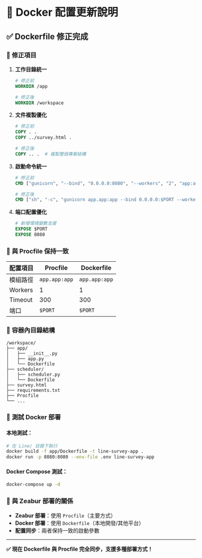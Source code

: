 # 🐳 Docker 配置更新說明

## ✅ **Dockerfile 修正完成**

### 🔧 **修正項目**

1. **工作目錄統一**

   ```dockerfile
   # 修正前
   WORKDIR /app

   # 修正後
   WORKDIR /workspace
   ```

2. **文件複製優化**

   ```dockerfile
   # 修正前
   COPY . .
   COPY ../survey.html .

   # 修正後
   COPY .. .  # 複製整個專案結構
   ```

3. **啟動命令統一**

   ```dockerfile
   # 修正前
   CMD ["gunicorn", "--bind", "0.0.0.0:8080", "--workers", "2", "app:app"]

   # 修正後
   CMD ["sh", "-c", "gunicorn app.app:app --bind 0.0.0.0:$PORT --workers 1 --timeout 300"]
   ```

4. **端口配置優化**
   ```dockerfile
   # 新增環境變數支援
   EXPOSE $PORT
   EXPOSE 8080
   ```

### 🎯 **與 Procfile 保持一致**

| 配置項目 | Procfile      | Dockerfile    |
| -------- | ------------- | ------------- |
| 模組路徑 | `app.app:app` | `app.app:app` |
| Workers  | 1             | 1             |
| Timeout  | 300           | 300           |
| 端口     | `$PORT`       | `$PORT`       |

### 📁 **容器內目錄結構**

```
/workspace/
├── app/
│   ├── __init__.py
│   ├── app.py
│   └── Dockerfile
├── scheduler/
│   ├── scheduler.py
│   └── Dockerfile
├── survey.html
├── requirements.txt
├── Procfile
└── ...
```

### 🚀 **測試 Docker 部署**

#### 本地測試：

```bash
# 在 Line/ 目錄下執行
docker build -f app/Dockerfile -t line-survey-app .
docker run -p 8080:8080 --env-file .env line-survey-app
```

#### Docker Compose 測試：

```bash
docker-compose up -d
```

### 🔗 **與 Zeabur 部署的關係**

- **Zeabur 部署**：使用 `Procfile`（主要方式）
- **Docker 部署**：使用 `Dockerfile`（本地開發/其他平台）
- **配置同步**：兩者保持一致的啟動參數

---

**✅ 現在 Dockerfile 與 Procfile 完全同步，支援多種部署方式！**
